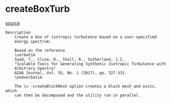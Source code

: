 # createBoxTurb

[source](github.com/OpenFOAM-jp/OpenFOAM-utilities-tutorials-jp/blob/master/v1906/preProcessing/createBoxTurb/createBoxTurb.C/createBoxTurb.C)

```
Description
    Create a box of isotropic turbulence based on a user-specified
    energy spectrum.

    Based on the reference
    \verbatim
    Saad, T., Cline, D., Stoll, R., Sutherland, J.C.
    "Scalable Tools for Generating Synthetic Isotropic Turbulence with
    Arbitrary Spectra"
    AIAA Journal, Vol. 55, No. 1 (2017), pp. 327-331.
    \endverbatim

    The \c -createBlockMesh option creates a block mesh and exits, which
    can then be decomposed and the utility run in parallel.


```

